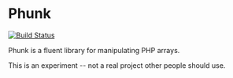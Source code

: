 # Phunk

[![Build Status](https://travis-ci.org/nstory/phunk.svg?branch=master)](https://travis-ci.org/nstory/phunk)

Phunk is a fluent library for manipulating PHP arrays.

This is an experiment -- not a real project other people should use.
